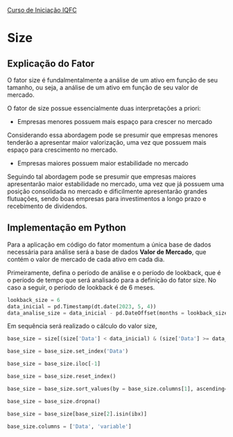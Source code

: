 <a href="/TraineeIQFC/site/home.html">Curso de Iniciação IQFC</a>

Size
======

Explicação do Fator
---------

O fator size é fundalmentalmente a análise de um ativo em função de seu tamanho, ou seja, a análise de um ativo em função de seu valor de mercado. 

O fator de size possue essencialmente duas interpretações a priori:

* Empresas menores possuem mais espaço para crescer no mercado

Considerando essa abordagem pode se presumir que empresas menores tenderão a apresentar maior valorização, uma vez que possuem mais espaço para crescimento no mercado.

* Empresas maiores possuem maior estabilidade no mercado

Seguindo tal abordagem pode se presumir que empresas maiores apresentarão maior estabilidade no mercado, uma vez que já possuem uma posição consolidada no mercado e dificilmente apresentarão grandes flutuações, sendo boas empresas para investimentos a longo prazo e recebimento de dividendos.

Implementação em Python
---------

Para a aplicação em código do fator momentum a única base de dados necessária para análise será a base de dados **Valor de Mercado**, que contém o valor de mercado de cada ativo em cada dia.

Primeiramente, defina o período de análise e o período de lookback, que é o período de tempo que será analisado para a definição do fator size. No caso a seguir, o período de lookback é de 6 meses.

```python
lookback_size = 6
data_inicial = pd.Timestamp(dt.date(2023, 5, 4))
data_analise_size = data_inicial - pd.DateOffset(months = lookback_size)
```
Em sequência será realizado o cálculo do valor size, 
```python
base_size = size[(size['Data'] < data_inicial) & (size['Data'] >= data_analise_size)]

base_size = base_size.set_index('Data')

base_size = base_size.iloc[-1]

base_size = base_size.reset_index()

base_size = base_size.sort_values(by = base_size.columns[1], ascending=True)

base_size = base_size.dropna()

base_size = base_size[base_size[2].isin(ibx)]

base_size.columns = ['Data', 'variable']
```